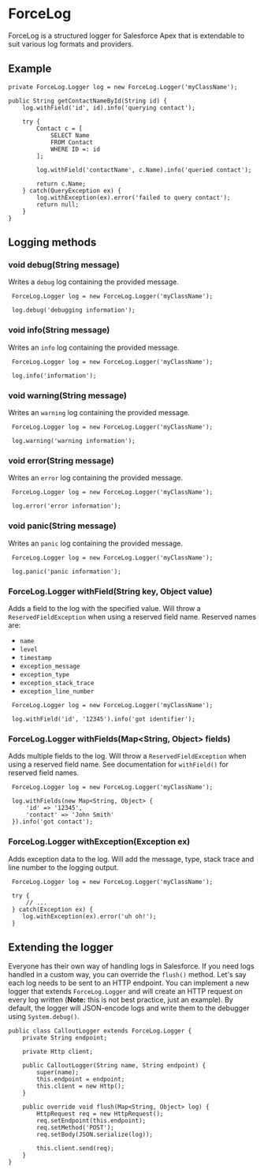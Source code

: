 # ForceLog

ForceLog is a structured logger for Salesforce Apex that is extendable to suit various log formats and providers.

## Example

```apex
private ForceLog.Logger log = new ForceLog.Logger('myClassName');

public String getContactNameById(String id) {
    log.withField('id', id).info('querying contact');

    try {
        Contact c = [
            SELECT Name
            FROM Contact
            WHERE ID =: id
        ];

        log.withField('contactName', c.Name).info('queried contact');

        return c.Name;
    } catch(QueryException ex) {
        log.withException(ex).error('failed to query contact');
        return null;
    }
}
```

## Logging methods

### void debug(String message)

Writes a `debug` log containing the provided message.

```apex
 ForceLog.Logger log = new ForceLog.Logger('myClassName');

 log.debug('debugging information');
```

### void info(String message)

Writes an `info` log containing the provided message.

```apex
 ForceLog.Logger log = new ForceLog.Logger('myClassName');

 log.info('information');
```

### void warning(String message)

Writes an `warning` log containing the provided message.

```apex
 ForceLog.Logger log = new ForceLog.Logger('myClassName');

 log.warning('warning information');
```

### void error(String message)

Writes an `error` log containing the provided message.

```apex
 ForceLog.Logger log = new ForceLog.Logger('myClassName');

 log.error('error information');
```

### void panic(String message)

Writes an `panic` log containing the provided message.

```apex
 ForceLog.Logger log = new ForceLog.Logger('myClassName');

 log.panic('panic information');
```

### ForceLog.Logger withField(String key, Object value)

Adds a field to the log with the specified value. Will throw a `ReservedFieldException` when using a reserved field name. Reserved names are:

* `name`
* `level`
* `timestamp`
* `exception_message`
* `exception_type`
* `exception_stack_trace`
* `exception_line_number`

```apex
 ForceLog.Logger log = new ForceLog.Logger('myClassName');

 log.withField('id', '12345').info('got identifier');
```

### ForceLog.Logger withFields(Map<String, Object> fields)

Adds multiple fields to the log. Will throw a `ReservedFieldException` when using a reserved field name. See documentation for `withField()` for reserved field names.

```apex
 ForceLog.Logger log = new ForceLog.Logger('myClassName');

 log.withFields(new Map<String, Object> {
     'id' => '12345',
     'contact' => 'John Smith'
 }).info('got contact');
```

### ForceLog.Logger withException(Exception ex)

Adds exception data to the log. Will add the message, type, stack trace and line number to the logging output.

```apex
 ForceLog.Logger log = new ForceLog.Logger('myClassName');

 try {
     // ...
 } catch(Exception ex) {
    log.withException(ex).error('uh oh!');
 }
```

## Extending the logger

Everyone has their own way of handling logs in Salesforce. If you need logs handled in a custom way, you can override the `flush()` method. Let's say each log needs to be sent to an HTTP endpoint. You can implement a new logger that extends `ForceLog.Logger` and will create an HTTP request on every log written (**Note:** this is not best practice, just an example). By default, the logger will JSON-encode logs and write them to the debugger using `System.debug()`.

```apex
public class CalloutLogger extends ForceLog.Logger {
    private String endpoint;

    private Http client;

    public CalloutLogger(String name, String endpoint) {
        super(name);
        this.endpoint = endpoint;
        this.client = new Http();
    }

    public override void flush(Map<String, Object> log) {
        HttpRequest req = new HttpRequest();
        req.setEndpoint(this.endpoint);
        req.setMethod('POST');
        req.setBody(JSON.serialize(log));

        this.client.send(req);
    }
}
```